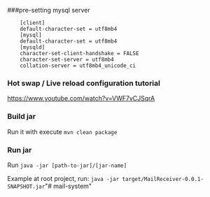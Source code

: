 
###pre-setting mysql server

```
    [client]
    default-character-set = utf8mb4
    [mysql]
    default-character-set = utf8mb4
    [mysqld]
    character-set-client-handshake = FALSE
    character-set-server = utf8mb4
    collation-server = utf8mb4_unicode_ci
```


### Hot swap / Live reload configuration tutorial
https://www.youtube.com/watch?v=VWF7vCJSqrA

### Build jar
Run it with execute ```mvn clean package```

### Run jar
Run ```java -jar [path-to-jar]/[jar-name]```

Example at root project, run: ```java -jar target/MailReceiver-0.0.1-SNAPSHOT.jar```"# mail-system" 
